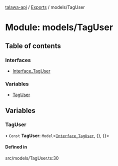 [talawa-api](../README.md) / [Exports](../modules.md) / models/TagUser

# Module: models/TagUser

## Table of contents

### Interfaces

- [Interface\_TagUser](../interfaces/models_TagUser.Interface_TagUser.md)

### Variables

- [TagUser](models_TagUser.md#taguser)

## Variables

### TagUser

• `Const` **TagUser**: `Model`<[`Interface_TagUser`](../interfaces/models_TagUser.Interface_TagUser.md), {}, {}\>

#### Defined in

src/models/TagUser.ts:30
